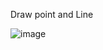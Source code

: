 Draw point and Line


![image](https://github.com/developer-tw/drawPointLine/assets/101781411/2706b6fa-f58b-4823-be95-ab8169c51764)

